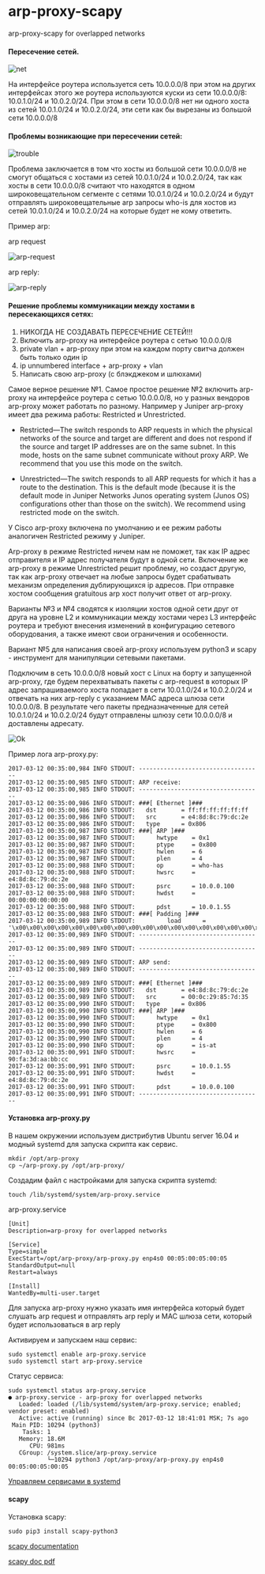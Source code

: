 # arp-proxy-scapy
arp-proxy-scapy for overlapped networks

#### Пересечение сетей.
![net](https://github.com/Prototype-X/arp-proxy-scapy/blob/master/img/arp-proxy-scapy-1.png)

На интерфейсе роутера используется сеть 10.0.0.0/8 при этом на других интерфейсах этого же роутера используются куски из сети 10.0.0.0/8: 10.0.1.0/24 и 10.0.2.0/24. При этом в сети 10.0.0.0/8 нет ни одного хоста из сетей 10.0.1.0/24 и 10.0.2.0/24, эти сети как бы вырезаны из большой сети 10.0.0.0/8

#### Проблемы возникающие при пересечении сетей:
![trouble](https://github.com/Prototype-X/arp-proxy-scapy/blob/master/img/arp-proxy-scapy-2.png)

Проблема заключается в том что хосты из большой сети 10.0.0.0/8 не смогут общаться с хостами из сетей 10.0.1.0/24 и 10.0.2.0/24, так как хосты в сети 10.0.0.0/8 считают что находятся в одном широковещательном сегменте с сетями 10.0.1.0/24 и 10.0.2.0/24 и будут отправлять широковещательные arp запросы who-is для хостов из сетей 10.0.1.0/24 и 10.0.2.0/24 на которые будет не кому ответить.

Пример arp:

arp request

![arp-request](https://github.com/Prototype-X/arp-proxy-scapy/blob/master/img/arp-request.png)

arp reply:

![arp-reply](https://github.com/Prototype-X/arp-proxy-scapy/blob/master/img/arp-reply.png)

#### Решение проблемы коммуникации между хостами в пересекающихся сетях:

1. НИКОГДА НЕ СОЗДАВАТЬ ПЕРЕСЕЧЕНИЕ СЕТЕЙ!!!
2. Включить arp-proxy на интерфейсе роутера с сетью 10.0.0.0/8
3. private vlan + arp-proxy при этом на каждом порту свитча должен быть только один ip
4. ip unnumbered interface + arp-proxy + vlan
5. Написать свою arp-proxy (c блэкджеком и шлюхами)

Самое верное решение №1.
Самое простое решение №2 включить arp-proxy на интерфейсе роутера с сетью 10.0.0.0/8, но у разных вендоров arp-proxy может работать по разному. Например у Juniper arp-proxy имеет два режима работы: Restricted и Unrestricted.

* Restricted—The switch responds to ARP requests in which the physical networks of the source and target are different and does not respond if the source and target IP addresses are on the same subnet. In this mode, hosts on the same subnet communicate without proxy ARP. We recommend that you use this mode on the switch.

* Unrestricted—The switch responds to all ARP requests for which it has a route to the destination. This is the default mode (because it is the default mode in Juniper Networks Junos operating system (Junos OS) configurations other than those on the switch). We recommend using restricted mode on the switch.

У Cisco arp-proxy включена по умолчанию и ее режим работы аналогичен Restricted режиму у Juniper.

Arp-proxy в режиме Restricted ничем нам не поможет, так как IP адрес отправителя и IP адрес получателя будут в одной сети. Включение же arp-proxy в режиме Unrestricted решит проблему, но создаст другую, так как arp-proxy отвечает на любые запросы будет срабатывать механизм определения дублирующихся ip адресов. При отправке хостом сообщения gratuitous arp хост получит ответ от arp-proxy.

Варианты №3 и №4 сводятся к изоляции хостов одной сети друг от друга на уровне L2 и коммуникации между хостами через L3 интерфейс роутера и требуют внесения изменений в конфигурацию сетевого оборудования, а также имеют свои ограничения и особенности.

Вариант №5 для написания своей arp-proxy используем python3 и scapy - инструмент для манипуляции сетевыми пакетами.

Подключим в сеть 10.0.0.0/8 новый хост с Linux на борту и запущенной arp-proxy, где будем перехватывать пакеты c arp-request в которых IP адрес запрашиваемого хоста попадает в сети 10.0.1.0/24 и 10.0.2.0/24 и отвечать на них arp-reply с указанием MAC адреса шлюза сети 10.0.0.0/8. В результате чего пакеты предназначенные для сетей 10.0.1.0/24 и 10.0.2.0/24 будут отправлены шлюзу сети 10.0.0.0/8 и доставлены адресату.

![Ok](https://github.com/Prototype-X/arp-proxy-scapy/blob/master/img/arp-proxy-scapy-3.png)

Пример лога arp-proxy.py:
```text
2017-03-12 00:35:00,984 INFO STDOUT: -----------------------------------
2017-03-12 00:35:00,985 INFO STDOUT: ARP receive:
2017-03-12 00:35:00,985 INFO STDOUT: -----------------------------------
2017-03-12 00:35:00,986 INFO STDOUT: ###[ Ethernet ]###
2017-03-12 00:35:00,986 INFO STDOUT:   dst       = ff:ff:ff:ff:ff:ff
2017-03-12 00:35:00,986 INFO STDOUT:   src       = e4:8d:8c:79:dc:2e
2017-03-12 00:35:00,986 INFO STDOUT:   type      = 0x806
2017-03-12 00:35:00,987 INFO STDOUT: ###[ ARP ]###
2017-03-12 00:35:00,987 INFO STDOUT:      hwtype    = 0x1
2017-03-12 00:35:00,987 INFO STDOUT:      ptype     = 0x800
2017-03-12 00:35:00,987 INFO STDOUT:      hwlen     = 6
2017-03-12 00:35:00,987 INFO STDOUT:      plen      = 4
2017-03-12 00:35:00,988 INFO STDOUT:      op        = who-has
2017-03-12 00:35:00,988 INFO STDOUT:      hwsrc     = e4:8d:8c:79:dc:2e
2017-03-12 00:35:00,988 INFO STDOUT:      psrc      = 10.0.0.100
2017-03-12 00:35:00,988 INFO STDOUT:      hwdst     = 00:00:00:00:00:00
2017-03-12 00:35:00,988 INFO STDOUT:      pdst      = 10.0.1.55
2017-03-12 00:35:00,988 INFO STDOUT: ###[ Padding ]###
2017-03-12 00:35:00,989 INFO STDOUT:         load      = '\x00\x00\x00\x00\x00\x00\x00\x00\x00\x00\x00\x00\x00\x00\x00\x00\x00\x00'
2017-03-12 00:35:00,989 INFO STDOUT: -----------------------------------
2017-03-12 00:35:00,989 INFO STDOUT: -----------------------------------
2017-03-12 00:35:00,989 INFO STDOUT: ARP send:
2017-03-12 00:35:00,989 INFO STDOUT: -----------------------------------
2017-03-12 00:35:00,989 INFO STDOUT: ###[ Ethernet ]###
2017-03-12 00:35:00,989 INFO STDOUT:   dst       = e4:8d:8c:79:dc:2e
2017-03-12 00:35:00,989 INFO STDOUT:   src       = 00:0c:29:85:7d:35
2017-03-12 00:35:00,990 INFO STDOUT:   type      = 0x806
2017-03-12 00:35:00,990 INFO STDOUT: ###[ ARP ]###
2017-03-12 00:35:00,990 INFO STDOUT:      hwtype    = 0x1
2017-03-12 00:35:00,990 INFO STDOUT:      ptype     = 0x800
2017-03-12 00:35:00,990 INFO STDOUT:      hwlen     = 6
2017-03-12 00:35:00,990 INFO STDOUT:      plen      = 4
2017-03-12 00:35:00,990 INFO STDOUT:      op        = is-at
2017-03-12 00:35:00,991 INFO STDOUT:      hwsrc     = 90:fa:3d:aa:bb:cc
2017-03-12 00:35:00,991 INFO STDOUT:      psrc      = 10.0.1.55
2017-03-12 00:35:00,991 INFO STDOUT:      hwdst     = e4:8d:8c:79:dc:2e
2017-03-12 00:35:00,991 INFO STDOUT:      pdst      = 10.0.0.100
2017-03-12 00:35:00,991 INFO STDOUT: -----------------------------------
```
#### Установка arp-proxy.py

В нашем окружении используем дистрибутив Ubuntu server 16.04 и модный systemd для запуска скрипта как сервис.

```text
mkdir /opt/arp-proxy
cp ~/arp-proxy.py /opt/arp-proxy/
```
Создадим файл с настройками для запуска скрипта systemd:
```text
touch /lib/systemd/system/arp-proxy.service
```
arp-proxy.service
```text
[Unit]
Description=arp-proxy for overlapped networks

[Service]
Type=simple
ExecStart=/opt/arp-proxy/arp-proxy.py enp4s0 00:05:00:05:00:05
StandardOutput=null
Restart=always

[Install]
WantedBy=multi-user.target
```
Для запуска arp-proxy нужно указать имя интерфейса который будет слушать arp request и отправлять arp reply и MAC шлюза сети, который будет использоваться в arp reply 

Активируем и запускаем наш сервис:
```text
sudo systemctl enable arp-proxy.service
sudo systemctl start arp-proxy.service
```
Статус сервиса:
```text
sudo systemctl status arp-proxy.service
● arp-proxy.service - arp-proxy for overlapped networks
   Loaded: loaded (/lib/systemd/system/arp-proxy.service; enabled; vendor preset: enabled)
   Active: active (running) since Вс 2017-03-12 18:41:01 MSK; 7s ago
 Main PID: 10294 (python3)
    Tasks: 1
   Memory: 18.6M
      CPU: 981ms
   CGroup: /system.slice/arp-proxy.service
           └─10294 python3 /opt/arp-proxy/arp-proxy.py enp4s0 00:05:00:05:00:05
```
[Управляем сервисами в systemd](https://www.digitalocean.com/community/tutorials/how-to-use-systemctl-to-manage-systemd-services-and-units)

#### scapy

Установка scapy:
```text
sudo pip3 install scapy-python3
```
[scapy documentation](https://scapy.readthedocs.io/en/latest/)

[scapy doc pdf](http://www.secdev.org/projects/scapy/files/scapydoc.pdf)
